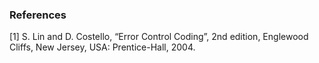 ### References
[1] S. Lin and D. Costello, “Error Control Coding”, 2nd edition, Englewood Cliffs, New Jersey, USA: Prentice-Hall, 2004.
